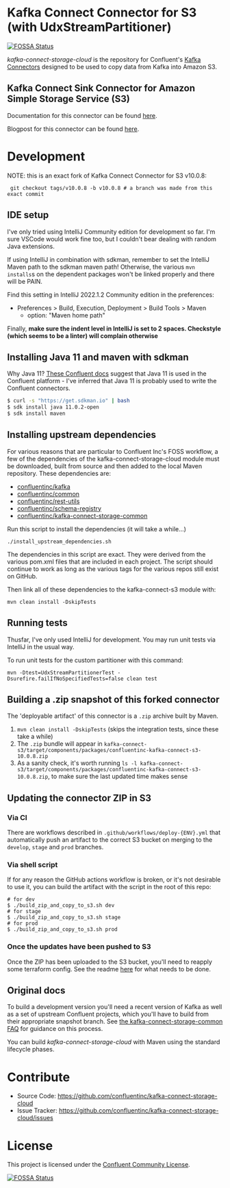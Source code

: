 # Kafka Connect Connector for S3 (with UdxStreamPartitioner)
[![FOSSA Status](https://app.fossa.io/api/projects/git%2Bhttps%3A%2F%2Fgithub.com%2Fconfluentinc%2Fkafka-connect-storage-cloud.svg?type=shield)](https://app.fossa.io/projects/git%2Bhttps%3A%2F%2Fgithub.com%2Fconfluentinc%2Fkafka-connect-storage-cloud?ref=badge_shield)


*kafka-connect-storage-cloud* is the repository for Confluent's [Kafka Connectors](http://kafka.apache.org/documentation.html#connect)
designed to be used to copy data from Kafka into Amazon S3. 

## Kafka Connect Sink Connector for Amazon Simple Storage Service (S3)

Documentation for this connector can be found [here](http://docs.confluent.io/current/connect/connect-storage-cloud/kafka-connect-s3/docs/index.html).

Blogpost for this connector can be found [here](https://www.confluent.io/blog/apache-kafka-to-amazon-s3-exactly-once).

# Development

NOTE: this is an exact fork of Kafka Connect Connector for S3 v10.0.8:

```shell
 git checkout tags/v10.0.8 -b v10.0.8 # a branch was made from this exact commit
```

## IDE setup

I've only tried using IntelliJ Community edition for development so far. I'm sure VSCode would work fine too, but I couldn't bear dealing with random Java extensions.

If using IntelliJ in combination with sdkman, remember to set the IntelliJ Maven path to the sdkman maven path!
Otherwise, the various `mvn installs`s on the dependent packages won't be linked properly and there will be PAIN.

Find this setting in IntelliJ 2022.1.2 Community edition in the preferences:

- Preferences > Build, Execution, Deployment > Build Tools > Maven
    - option: "Maven home path"

Finally, **make sure the indent level in IntelliJ is set to 2 spaces. Checkstyle (which seems to be a linter) will
complain otherwise**

## Installing Java 11 and maven with sdkman

Why Java 11? [These Confluent docs](https://docs.confluent.io/platform/current/installation/versions-interoperability.html#java) suggest that Java 11
is used in the Confluent platform - I've inferred that Java 11 is probably used to write the Confluent connectors. 

```sh
$ curl -s "https://get.sdkman.io" | bash
$ sdk install java 11.0.2-open
$ sdk install maven
```

## Installing upstream dependencies

For various reasons that are particular to Confluent Inc's FOSS workflow, 
a few of the dependencies of the kafka-connect-storage-cloud module
must be downloaded, built from source and then added to the local Maven repository. These dependencies are:

- [confluentinc/kafka](https://github.com/confluentinc/kafka)
- [confluentinc/common](https://github.com/confluentinc/common)
- [confluentinc/rest-utils](https://github.com/confluentinc/rest-utils)
- [confluentinc/schema-registry](https://github.com/confluentinc/schema-registry)
- [confluentinc/kafka-connect-storage-common](https://github.com/confluentinc/kafka-connect-storage-common)

Run this script to install the dependencies (it will take a while...)
```
./install_upstream_dependencies.sh
```

The dependencies in this script are exact. They were derived from the various pom.xml files that are included in each project.
The script should continue to work as long as the various tags for the various repos still exist on GitHub.

Then link all of these dependencies to the kafka-connect-s3 module with:

```
mvn clean install -DskipTests
```

## Running tests

Thusfar, I've only used IntelliJ for development. You may run unit tests via IntelliJ in the usual way. 

To run unit tests for the custom partitioner with this command:

```shell
mvn -Dtest=UdxStreamPartitionerTest -Dsurefire.failIfNoSpecifiedTests=false clean test
```

## Building a .zip snapshot of this forked connector

The 'deployable artifact' of this connector is a `.zip` archive built by Maven. 

1. `mvn clean install -DskipTests` (skips the integration tests, since these take a while)
2. The `.zip` bundle will appear in `kafka-connect-s3/target/components/packages/confluentinc-kafka-connect-s3-10.0.8.zip`
3. As a sanity check, it's worth running `ls -l kafka-connect-s3/target/components/packages/confluentinc-kafka-connect-s3-10.0.8.zip`, to make sure the last updated time makes sense

## Updating the connector ZIP in S3

### Via CI

There are workflows described in `.github/workflows/deploy-{ENV}.yml` that automatically push an artifact to the correct S3 bucket on merging to the `develop`, `stage` and `prod` branches.

### Via shell script

If for any reason the GitHub actions workflow is broken, or it's not desirable to use it, you can build the artifact with the script in the root of this repo:

```shell
# for dev
$ ./build_zip_and_copy_to_s3.sh dev 
# for stage
$ ./build_zip_and_copy_to_s3.sh stage
# for prod
$ ./build_zip_and_copy_to_s3.sh prod
```

### Once the updates have been pushed to S3

Once the ZIP has been uploaded to the S3 bucket, you'll need to reapply some terraform config.
See the readme [here](https://github.com/Urban-Data-Collective/udx-infra/tree/main/terraform/modules/data-lake/README.md) for what needs to be done.

## Original docs

To build a development version you'll need a recent version of Kafka 
as well as a set of upstream Confluent projects, which you'll have to build from their appropriate snapshot branch.
See [the kafka-connect-storage-common FAQ](https://github.com/confluentinc/kafka-connect-storage-common/wiki/FAQ)
for guidance on this process.

You can build *kafka-connect-storage-cloud* with Maven using the standard lifecycle phases.


# Contribute

- Source Code: https://github.com/confluentinc/kafka-connect-storage-cloud
- Issue Tracker: https://github.com/confluentinc/kafka-connect-storage-cloud/issues


# License

This project is licensed under the [Confluent Community License](LICENSE).


[![FOSSA Status](https://app.fossa.io/api/projects/git%2Bhttps%3A%2F%2Fgithub.com%2Fconfluentinc%2Fkafka-connect-storage-cloud.svg?type=large)](https://app.fossa.io/projects/git%2Bhttps%3A%2F%2Fgithub.com%2Fconfluentinc%2Fkafka-connect-storage-cloud?ref=badge_large)
